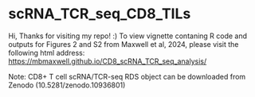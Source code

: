 # scRNA_TCR_seq_CD8_TILs
Hi, Thanks for visiting my repo! :) To view vignette contaning R code and outputs for Figures 2 and S2 from Maxwell et al, 2024, please visit the following html address: https://mbmaxwell.github.io/CD8_scRNA_TCR_seq_analysis/

Note: CD8+ T cell scRNA/TCR-seq RDS object can be downloaded from Zenodo (10.5281/zenodo.10936801)

